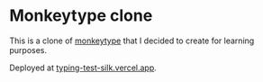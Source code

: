 # Monkeytype clone
This is a clone of [monkeytype](https://monkeytype.com) that I decided to create for learning purposes.

Deployed at [typing-test-silk.vercel.app](typing-test-silk.vercel.app).
